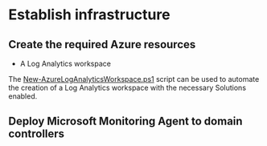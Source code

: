 ﻿# Establish infrastructure

## Create the required Azure resources

- A Log Analytics workspace

The [New-AzureLogAnalyticsWorkspace.ps1](https://github.com/CrayonAS/AutomationEasy/blob/master/deploy/health-checks/active-directory/New-AzureLogAnalyticsWorkspace.ps1) script can be used to automate the creation of a Log Analytics workspace with the necessary Solutions enabled.

## Deploy Microsoft Monitoring Agent to domain controllers